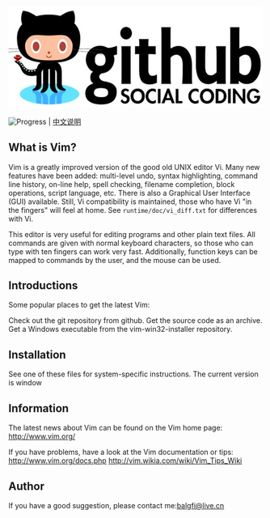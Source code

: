 ![logo-images](https://github.com/Bqrookie/vim/blob/master/timg.jpg)

![Progress](http://progressed.io/bar/28?title=progress)  | [中文说明](https://github.com/Bqrookie/vim/blob/master/README_zh.md) 

## What is Vim? ##

Vim is a greatly improved version of the good old UNIX editor Vi.  Many new
features have been added: multi-level undo, syntax highlighting, command line
history, on-line help, spell checking, filename completion, block operations,
script language, etc.  There is also a Graphical User Interface (GUI)
available.  Still, Vi compatibility is maintained, those who have Vi "in the
fingers" will feel at home.  See `runtime/doc/vi_diff.txt` for differences with
Vi.

This editor is very useful for editing programs and other plain text files.
All commands are given with normal keyboard characters, so those who can type
with ten fingers can work very fast.  Additionally, function keys can be
mapped to commands by the user, and the mouse can be used.

## Introductions ## 
Some popular places to get the latest Vim:

Check out the git repository from github.
Get the source code as an archive.
Get a Windows executable from the vim-win32-installer repository.

## Installation ## 
See one of these files for system-specific instructions.
The current version is window

## Information ## 
The latest news about Vim can be found on the Vim home page: http://www.vim.org/

If you have problems, have a look at the Vim documentation or tips: http://www.vim.org/docs.php http://vim.wikia.com/wiki/Vim_Tips_Wiki

## Author ## 
If you have a good suggestion, please contact me:balgfi@live.cn
